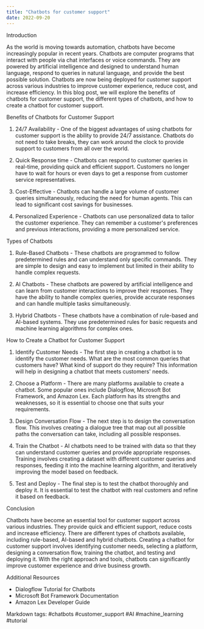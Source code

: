```yaml
---
title: "Chatbots for customer support"
date: 2022-09-20
---
```





Introduction

As the world is moving towards automation, chatbots have become increasingly popular in recent years. Chatbots are computer programs that interact with people via chat interfaces or voice commands. They are powered by artificial intelligence and designed to understand human language, respond to queries in natural language, and provide the best possible solution. Chatbots are now being deployed for customer support across various industries to improve customer experience, reduce cost, and increase efficiency. In this blog post, we will explore the benefits of chatbots for customer support, the different types of chatbots, and how to create a chatbot for customer support.

Benefits of Chatbots for Customer Support

1. 24/7 Availability - One of the biggest advantages of using chatbots for customer support is the ability to provide 24/7 assistance. Chatbots do not need to take breaks, they can work around the clock to provide support to customers from all over the world.

2. Quick Response time - Chatbots can respond to customer queries in real-time, providing quick and efficient support. Customers no longer have to wait for hours or even days to get a response from customer service representatives.

3. Cost-Effective - Chatbots can handle a large volume of customer queries simultaneously, reducing the need for human agents. This can lead to significant cost savings for businesses.

4. Personalized Experience - Chatbots can use personalized data to tailor the customer experience. They can remember a customer's preferences and previous interactions, providing a more personalized service.

Types of Chatbots

1. Rule-Based Chatbots - These chatbots are programmed to follow predetermined rules and can understand only specific commands. They are simple to design and easy to implement but limited in their ability to handle complex requests.

2. AI Chatbots - These chatbots are powered by artificial intelligence and can learn from customer interactions to improve their responses. They have the ability to handle complex queries, provide accurate responses and can handle multiple tasks simultaneously.

3. Hybrid Chatbots - These chatbots have a combination of rule-based and AI-based systems. They use predetermined rules for basic requests and machine learning algorithms for complex ones.

How to Create a Chatbot for Customer Support

1. Identify Customer Needs - The first step in creating a chatbot is to identify the customer needs. What are the most common queries that customers have? What kind of support do they require? This information will help in designing a chatbot that meets customers' needs.

2. Choose a Platform - There are many platforms available to create a chatbot. Some popular ones include Dialogflow, Microsoft Bot Framework, and Amazon Lex. Each platform has its strengths and weaknesses, so it is essential to choose one that suits your requirements.

3. Design Conversation Flow - The next step is to design the conversation flow. This involves creating a dialogue tree that map out all possible paths the conversation can take, including all possible responses.

4. Train the Chatbot - AI chatbots need to be trained with data so that they can understand customer queries and provide appropriate responses. Training involves creating a dataset with different customer queries and responses, feeding it into the machine learning algorithm, and iteratively improving the model based on feedback.

5. Test and Deploy - The final step is to test the chatbot thoroughly and deploy it. It is essential to test the chatbot with real customers and refine it based on feedback.

Conclusion

Chatbots have become an essential tool for customer support across various industries. They provide quick and efficient support, reduce costs and increase efficiency. There are different types of chatbots available, including rule-based, AI-based and hybrid chatbots. Creating a chatbot for customer support involves identifying customer needs, selecting a platform, designing a conversation flow, training the chatbot, and testing and deploying it. With the right approach and tools, chatbots can significantly improve customer experience and drive business growth.

Additional Resources

- Dialogflow Tutorial for Chatbots
- Microsoft Bot Framework Documentation
- Amazon Lex Developer Guide

Markdown tags: #chatbots #customer_support #AI #machine_learning #tutorial